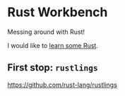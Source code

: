 # Rust Workbench

Messing around with Rust!

I would like to [learn some Rust](https://www.rust-lang.org/learn).

## First stop: `rustlings`

<https://github.com/rust-lang/rustlings>
